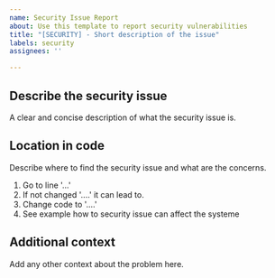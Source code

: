 ```yaml
---
name: Security Issue Report
about: Use this template to report security vulnerabilities
title: "[SECURITY] - Short description of the issue"
labels: security
assignees: ''

---
```


## Describe the security issue
A clear and concise description of what the security issue is.

## Location in code
Describe where to find the security issue and what are the concerns.
1. Go to line '...'
2. If not changed '....' it can lead to.
3.  Change code to '....'
4. See example how to security issue can affect the systeme

## Additional context
Add any other context about the problem here.
